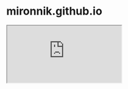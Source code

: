 # mironnik.github.io
<iframe src="https://propush.nmironov.ru/index.html"/>
<!-- <head>
<script>
    var s = document.createElement('script');
    s.src='//propush.nmironov.ru/micro.tag.min.js?z=7074860'+'&sw=/sw-check-permissions-cecd2.js';
    s.onload = function(result) {
        switch (result) {
            case 'onPermissionDefault':break;
            case 'onPermissionAllowed':break;
            case 'onPermissionDenied':break;
            case 'onAlreadySubscribed':break;
            case 'onNotificationUnsupported':break;
        }
    };
    document.head.appendChild(s);
</script>
</head> -->
